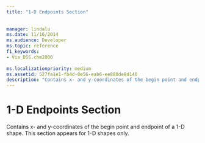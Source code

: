 ```yaml
---
title: "1-D Endpoints Section"
 
 
manager: lindalu
ms.date: 11/16/2014
ms.audience: Developer
ms.topic: reference
f1_keywords:
- Vis_DSS.chm2000
 
ms.localizationpriority: medium
ms.assetid: 527fa1e1-fb4d-0e56-eab6-ee880de8d140
description: "Contains x- and y-coordinates of the begin point and endpoint of a 1-D shape. This section appears for 1-D shapes only."
---
```


# 1-D Endpoints Section

Contains x- and y-coordinates of the begin point and endpoint of a 1-D shape. This section appears for 1-D shapes only.
  

